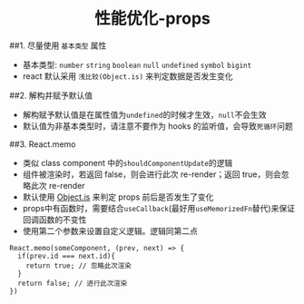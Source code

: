 <center><h1>性能优化-props</h1></center>

##1. 尽量使用 `基本类型` 属性

- 基本类型: `number` `string` `boolean` `null` `undefined` `symbol` `bigint`
- react 默认采用 `浅比较(Object.is)` 来判定数据是否发生变化

##2. 解构并赋予默认值

- 解构赋予默认值是在属性值为`undefined`的时候才生效，`null`不会生效
- 默认值为非基本类型时，请注意不要作为 hooks 的监听值，会导致`死循环`问题

##3. React.memo

- 类似 class component 中的`shouldComponentUpdate`的逻辑
- 组件被渲染时，若返回 false，则会进行此次 re-render；返回 true，则会忽略此次 re-render
- 默认使用 [Object.is](https://developer.mozilla.org/zh-CN/docs/Web/JavaScript/Reference/Global_Objects/Object/is) 来判定 props 前后是否发生了变化
- props中有函数时，需要结合`useCallback`(最好用`useMemorizedFn`替代)来保证回调函数的不变性
- 使用第二个参数来设置自定义逻辑。逻辑同第二点

```
React.memo(someComponent, (prev, next) => {
  if(prev.id === next.id){
    return true; // 忽略此次渲染
  }
  return false; // 进行此次渲染
})
```
